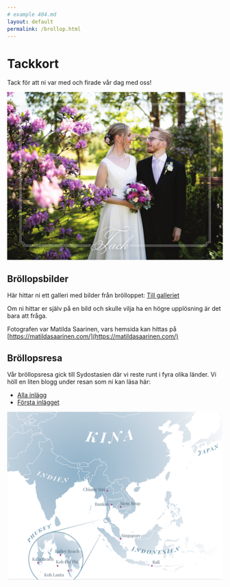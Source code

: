 ```yaml
---
# example 404.md
layout: default
permalink: /brollop.html
---
```


# Tackkort 

Tack för att ni var med och firade vår dag med oss! 

![Tack](/images/brollop.png)


## Bröllopsbilder

Här hittar ni ett galleri med bilder från brölloppet: [Till galleriet](/brollop/bilder-0)

Om ni hittar er själv på en bild och skulle vilja ha en 
högre upplösning är det bara att fråga.

Fotografen var Matilda Saarinen, vars hemsida kan hittas på
[https://matildasaarinen.com/](https://matildasaarinen.com/)

## Bröllopsresa

Vår bröllopsresa gick till Sydostasien där vi reste runt i fyra olika länder.
Vi höll en liten blogg under resan som ni kan läsa här:

- [Alla inlägg](/categories/#brollopsresa)
- [Första inlägget](/brollopsresa/tillbali/)

![Karta](/images/karta.png)
